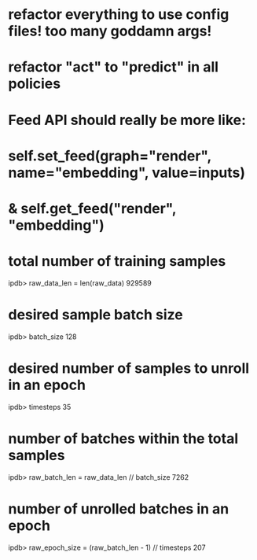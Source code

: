 # refactor everything to use config files!  too many goddamn args!
# refactor "act" to "predict" in all policies
# Feed API should really be more like:
#     self.set_feed(graph="render", name="embedding", value=inputs)
# &   self.get_feed("render", "embedding")




# total number of training samples
ipdb> raw_data_len = len(raw_data)
929589

# desired sample batch size
ipdb> batch_size
128

# desired number of samples to unroll in an epoch
ipdb> timesteps
35

# number of batches within the total samples 
ipdb> raw_batch_len = raw_data_len // batch_size
7262

# number of unrolled batches in an epoch
ipdb> raw_epoch_size = (raw_batch_len - 1) // timesteps
207

